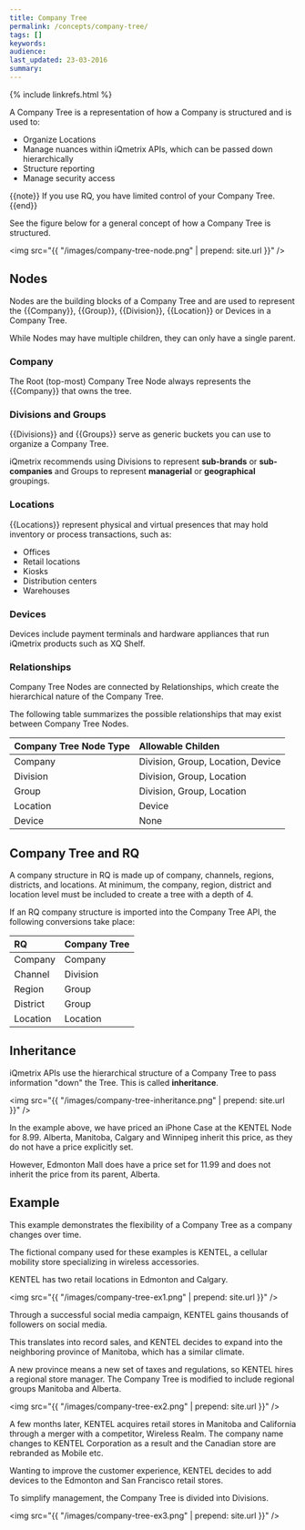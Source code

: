 ```yaml
---
title: Company Tree
permalink: /concepts/company-tree/
tags: []
keywords: 
audience: 
last_updated: 23-03-2016
summary: 
---
```


{% include linkrefs.html %}

A Company Tree is a representation of how a Company is structured and is used to: 

* Organize Locations
* Manage nuances within iQmetrix APIs, which can be passed down hierarchically 
* Structure reporting
* Manage security access

{{note}}
If you use RQ, you have limited control of your Company Tree.
{{end}}

See the figure below for a general concept of how a Company Tree is structured. 

<img src="{{ "/images/company-tree-node.png" | prepend: site.url }}" />

## Nodes

Nodes are the building blocks of a Company Tree and are used to represent the {{Company}}, {{Group}}, {{Division}}, {{Location}} or Devices in a Company Tree. 

While Nodes may have multiple children, they can only have a single parent.

### Company

The Root (top-most) Company Tree Node always represents the {{Company}} that owns the tree.

### Divisions and Groups

{{Divisions}} and {{Groups}} serve as generic buckets you can use to organize a Company Tree.

iQmetrix recommends using Divisions to represent **sub-brands** or **sub-companies** and Groups to represent **managerial** or **geographical** groupings.

### Locations

{{Locations}} represent physical and virtual presences that may hold inventory or process transactions, such as:

* Offices
* Retail locations
* Kiosks
* Distribution centers
* Warehouses

### Devices

Devices include payment terminals and hardware appliances that run iQmetrix products such as XQ Shelf.

### Relationships

Company Tree Nodes are connected by Relationships, which create the hierarchical nature of the Company Tree.

The following table summarizes the possible relationships that may exist between Company Tree Nodes.

| Company Tree Node Type | Allowable Childen |
|:-----------------------|:------------------|
| Company | Division, Group, Location, Device |
| Division | Division, Group, Location | 
| Group | Division, Group, Location |
| Location | Device |
| Device | None |

## Company Tree and RQ

A company structure in RQ is made up of company, channels, regions, districts, and locations. At minimum, the company, region, district and location level must be included to create a tree with a depth of 4. 

If an RQ company structure is imported into the Company Tree API, the following conversions take place:

| RQ | Company Tree |
|:---|:-------------|
| Company | Company |
| Channel | Division |
| Region | Group |
| District | Group |
| Location | Location |

## Inheritance

iQmetrix APIs use the hierarchical structure of a Company Tree to pass information "down" the Tree. This is called **inheritance**.

<img src="{{ "/images/company-tree-inheritance.png" | prepend: site.url }}" />


In the example above, we have priced an iPhone Case at the KENTEL Node for 8.99. Alberta, Manitoba, Calgary and Winnipeg inherit this price, as they do not have a price explicitly set. 

However, Edmonton Mall does have a price set for 11.99 and does not inherit the price from its parent, Alberta.

## Example

This example demonstrates the flexibility of a Company Tree as a company changes over time.

The fictional company used for these examples is KENTEL, a cellular mobility store specializing in wireless accessories.

KENTEL has two retail locations in Edmonton and Calgary. 

<img src="{{ "/images/company-tree-ex1.png" | prepend: site.url }}" />

Through a successful social media campaign, KENTEL gains thousands of followers on social media.

This translates into record sales, and KENTEL decides to expand into the neighboring province of Manitoba, which has a similar climate.

A new province means a new set of taxes and regulations, so KENTEL hires a regional store manager. The Company Tree is modified to include regional groups Manitoba and Alberta.

<img src="{{ "/images/company-tree-ex2.png" | prepend: site.url }}" />

A few months later, KENTEL acquires retail stores in Manitoba and California through a merger with a competitor, Wireless Realm. The company name changes to KENTEL Corporation as a result and the Canadian store are rebranded as Mobile etc.

Wanting to improve the customer experience, KENTEL decides to add devices to the Edmonton and San Francisco retail stores.

To simplify management, the Company Tree is divided into Divisions.

<img src="{{ "/images/company-tree-ex3.png" | prepend: site.url }}" />